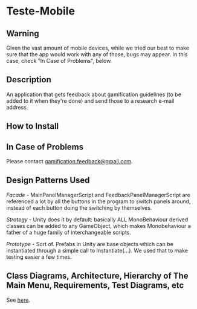 # Teste-Mobile

## Warning

Given the vast amount of mobile devices, while we tried our best to make sure that the app would work with any of those, bugs may appear. In this case, check "In Case of Problems", below.

## Description

An application that gets feedback about gamification guidelines (to be added to it when they're done) and send those to a research e-mail address.

## How to Install



## In Case of Problems

Please contact gamification.feedback@gmail.com.

## Design Patterns Used

*Facade* - MainPanelManagerScript and FeedbackPanelManagerScript are referenced a lot by all the buttons in the program to switch panels around, instead of each button doing the switching by themselves.

*Strategy* - Unity does it by default: basically ALL MonoBehaviour derived classes can be added to any GameObject, which makes Monobehaviour a father of a huge family of interchangeable scripts.

*Prototype* - Sort of. Prefabs in Unity are base objects which can be instantiated through a simple call to Instantiate(...). We used that to make testing easier a few times.

## Class Diagrams, Architecture, Hierarchy of The Main Menu, Requirements, Test Diagrams, etc

See [here](https://github.com/Clauvin/Teste-Mobile/wiki/).
